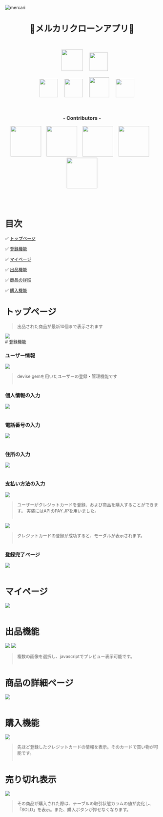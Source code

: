 ![mercari](https://user-images.githubusercontent.com/55865498/71984428-295c6800-326c-11ea-95d9-f5c17b99a45c.png)
<h1 align="center">🔶メルカリクローンアプリ🔶</h1>
<br>
<!-- =========================== 使用技術 ============================== -->
<p align="center">
<a>　</a>
<a><a href="https://www.ruby-lang.org/ja/"><img src="https://user-images.githubusercontent.com/39142850/71774533-1ddf1780-2fb4-11ea-8560-753bed352838.png" width="70px;" /></a>
<a>　</a>
<a><a href="https://rubyonrails.org/"><img src="https://user-images.githubusercontent.com/39142850/71774548-731b2900-2fb4-11ea-99ba-565546c5acb4.png" height="60px;" /></a><br><br>
<a>　</a><a>　</a>
<a><a href="http://haml.info/"><img src="https://user-images.githubusercontent.com/39142850/71774618-b32edb80-2fb5-11ea-9050-d5929a49e9a5.png" height="60px;" /></a>
<a>　</a>
<a><a href="https://sass-lang.com/"><img src="https://user-images.githubusercontent.com/39142850/71774644-115bbe80-2fb6-11ea-822c-568eabde5228.png" height="60px" /></a>
<a>　</a>
<a><a href="https://jquery.com/"><img src="https://user-images.githubusercontent.com/39142850/71774768-d064a980-2fb7-11ea-88ad-4562c59470ae.png" height="65px;" /></a>
<a>　</a>
<a><a href="https://aws.amazon.com/"><img src="https://user-images.githubusercontent.com/39142850/71774786-37825e00-2fb8-11ea-8b90-bd652a58f1ad.png" height="60px;" /></a>
</p><br>

<!-- =========================== メンバー ============================== -->

<h3 align="center">- Contributors -</h3>
<p align="center">
<b><a><a href="https://github.com/minami666"><img src="https://avatars2.githubusercontent.com/u/55865498?s=460&v=4" width="100px;" /></a></b><a>　</a>
<b><a><a href="https://github.com/kantashimizu"><img src="https://avatars0.githubusercontent.com/u/57340298?s=400&v=4" width="100px;" /></a></b><a>　</a>
<b><a><a href="https://github.com/Ota80"><img src="https://avatars3.githubusercontent.com/u/54613919?s=400&v=4" width="100px;" /></a></b><a>　</a>
<b><a><a href="https://github.com/shota-tanabe"><img src="https://avatars2.githubusercontent.com/u/48944377?s=400&v=4" width="100px;" /></a></b><a>　</a>
<b><a><a href="https://github.com/takatakatakashi"><img src="https://avatars2.githubusercontent.com/u/57404334?s=400&v=4" width="100px;" /></a></b><a>　</a>
<br><br><br><br>

<!-- =========================== 目次 ============================== -->
# 目次
:white_check_mark: [トップページ](https://github.com/minami666/frima#%E3%83%88%E3%83%83%E3%83%97%E3%83%9A%E3%83%BC%E3%82%B8)<br>

:white_check_mark: [登録機能](https://github.com/minami666/frima#%E7%99%BB%E9%8C%B2%E6%A9%9F%E8%83%BD)<br>

:white_check_mark: [マイページ](https://github.com/minami666/frima#%E3%83%9E%E3%82%A4%E3%83%9A%E3%83%BC%E3%82%B8)<br>

:white_check_mark: [出品機能](https://github.com/minami666/frima#%E5%87%BA%E5%93%81%E6%A9%9F%E8%83%BD)<br>

:white_check_mark: [商品の詳細](https://github.com/minami666/frima#%E5%95%86%E5%93%81%E3%81%AE%E8%A9%B3%E7%B4%B0%E3%83%9A%E3%83%BC%E3%82%B8)<br>

:white_check_mark: [購入機能](https://github.com/minami666/frima#%E8%B3%BC%E5%85%A5%E6%A9%9F%E8%83%BD)<br>


<!-- =========================== トップ ============================== -->
# トップページ
> 出品された商品が最新10個まで表示されます

<img src="https://user-images.githubusercontent.com/55865498/71985832-b0124480-326e-11ea-9259-fe3fd0fcbecf.png">

<br>
<!-- =========================== ユーザー登録 ============================== -->
# 登録機能

### ユーザー情報

<img src="https://user-images.githubusercontent.com/55865498/71985854-bc969d00-326e-11ea-86ec-010d131cb7e0.png">

> devise gemを用いたユーザーの登録・管理機能です
<br><br>

### 個人情報の入力

<img src="https://user-images.githubusercontent.com/55865498/71985873-c28c7e00-326e-11ea-862b-fc31fda0bf53.png">
<br><br>


### 電話番号の入力

<img src="https://user-images.githubusercontent.com/55865498/71985880-cae4b900-326e-11ea-991a-5d4bc9524610.png">
<br><br>

### 住所の入力

<img src="https://user-images.githubusercontent.com/55865498/71985902-d46e2100-326e-11ea-967f-23f9dbcf4e48.png">
<br><br>

### 支払い方法の入力

<img src="https://user-images.githubusercontent.com/55865498/71985903-d506b780-326e-11ea-8089-c2545ec8d691.png">

> ユーザーがクレジットカードを登録、および商品を購入することができます。
> 実装にはAPIのPAY.JPを用いました。
<br><br>

<img src="https://user-images.githubusercontent.com/55865498/71985904-d506b780-326e-11ea-8298-62fea83bf395.png">

> クレジットカードの登録が成功すると、モーダルが表示されます。
<br><br>

### 登録完了ページ

<img src="https://user-images.githubusercontent.com/55865498/71985908-d59f4e00-326e-11ea-9096-9a76f982c353.png">
<br><br>

<!-- =========================== マイページ ============================== -->
# マイページ

<img src="https://user-images.githubusercontent.com/55865498/71985911-d59f4e00-326e-11ea-90c5-c89e14fb395e.png">
<br><br>

<!-- =========================== 出品 ============================== -->
# 出品機能

<img src="https://user-images.githubusercontent.com/55865498/71985913-d637e480-326e-11ea-8ef5-fc2e59d483f1.png">

<img src="https://user-images.githubusercontent.com/55865498/71985914-d637e480-326e-11ea-9fe0-752efe582324.png">


> 複数の画像を選択し、javascriptでプレビュー表示可能です。
<br><br>

<!-- =========================== 商品の詳細 ============================== -->

# 商品の詳細ページ

<img src="https://user-images.githubusercontent.com/55865498/71985915-d6d07b00-326e-11ea-8ee1-4262ca505633.png">
<br><br>

<!-- =========================== 購入 ============================== -->
# 購入機能

<img src="https://user-images.githubusercontent.com/55865498/71985916-d6d07b00-326e-11ea-914b-df7947f61688.png">

> 先ほど登録したクレジットカードの情報を表示。そのカードで買い物が可能です。
<br><br>


# 売り切れ表示

<img src="https://user-images.githubusercontent.com/55865498/71985919-d6d07b00-326e-11ea-9b5e-35b919e89ebd.png">

> その商品が購入された際は、テーブルの取引状態カラムの値が変化し、「SOLD」を表示。また、購入ボタンが押せなくなります。